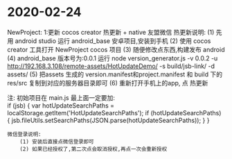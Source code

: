 # 2020-02-24
NewProject:
	1:更新 cocos creator 热更新 + native 友盟微信
	热更新说明:
		(1) 先用 android studio 运行 android_base 安卓项目,安装到手机
		(2) 使用 cocos creator 工具打开 NewProject cocos 项目
		(3) 随便修改点东西,构建发布 android
		(4) android_base 版本号为:0.0.1 运行 node version_generator.js -v 0.0.2 -u http://192.168.3.108/remote-assets/HotUpdateDemo/ -s build/jsb-link/ -d assets/
		(5) 把assets 生成的 version.manifest和project.manifest 和 build 下的 res/src  复制到对应的服务器目录即可
		(6) 重新打开手机上的app, 点 热更新
		
注: 初始项目在 main.js 最上面一定要加:		
if (jsb) {
        var hotUpdateSearchPaths = localStorage.getItem('HotUpdateSearchPaths');
        if (hotUpdateSearchPaths) {
            jsb.fileUtils.setSearchPaths(JSON.parse(hotUpdateSearchPaths));
        }
}


	微信登录说明:
		(1) 安装后直接点微信登录即可
		(2) 如果已经授权了,第二次点会取消授权,再点一次会重新授权